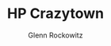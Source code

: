 ---
video_source: 2_HP_Crazytown.f4v
title: HP Crazytown
author: Glenn Rockowitz
home: yes
layout: video
credits:
  - Chris Mills, Director
  - Glenn Rockowitz, Creative Director/Writer
---